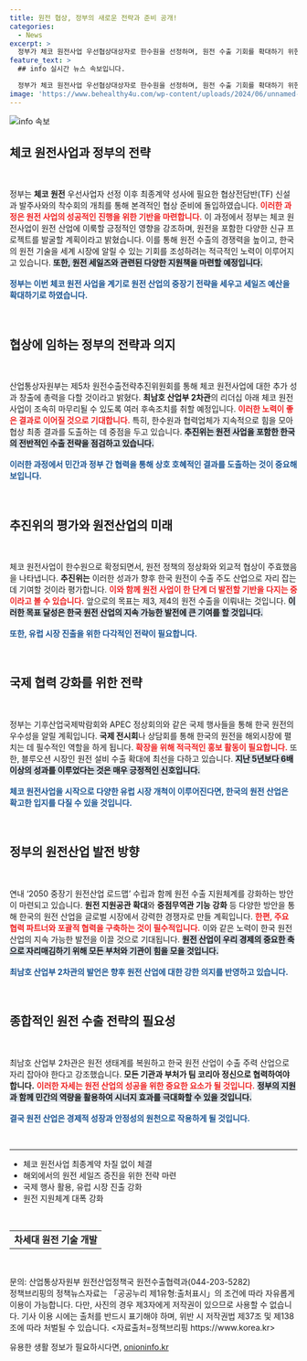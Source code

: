 ```yaml
---
title: 원전 협상, 정부의 새로운 전략과 준비 공개!
categories:
  - News
excerpt: >
  정부가 체코 원전사업 우선협상대상자로 한수원을 선정하며, 원전 수출 기회를 확대하기 위한 후속조치에 착수했습니다. 2050 원전산업 로드맵 수립과 함께 강력한 원전 세일즈를 추진하며, 중소기업의 유럽 시장 진출도 지원합니다. 클릭해 자세히 알아보세요!
feature_text: >
  ## info 실시간 뉴스 속보입니다.

  정부가 체코 원전사업 우선협상대상자로 한수원을 선정하며, 원전 수출 기회를 확대하기 위한 후속조치에 착수했습니다. 2050 원전산업 로드맵 수립과 함께 강력한 원전 세일즈를 추진하며, 중소기업의 유럽 시장 진출도 지원합니다. 클릭해 자세히 알아보세요!
image: 'https://www.behealthy4u.com/wp-content/uploads/2024/06/unnamed-file.png'
---
```


<p><img src="https://www.behealthy4u.com/wp-content/uploads/2024/06/unnamed-file.png" alt="info 속보" /></p>

<h2 data-ke-size="size26">체코 원전사업과 정부의 전략</h2>  

<p data-ke-size="size16">&nbsp;</p>  

<p>정부는 <b>체코 원전</b> 우선사업자 선정 이후 최종계약 성사에 필요한 협상전담반(TF) 신설과 발주사와의 착수회의 개최를 통해 본격적인 협상 준비에 돌입하였습니다. <b><span style="color: #ee2323;">이러한 과정은 원전 사업의 성공적인 진행을 위한 기반을 마련합니다.</span></b> 이 과정에서 정부는 체코 원전사업이 원전 산업에 이룩할 긍정적인 영향을 강조하며, 원전을 포함한 다양한 신규 프로젝트를 발굴할 계획이라고 밝혔습니다. 이를 통해 원전 수출의 경쟁력을 높이고, 한국의 원전 기술을 세계 시장에 알릴 수 있는 기회를 조성하려는 적극적인 노력이 이루어지고 있습니다. <b><span style="background-color: #21538527;">또한, 원전 세일즈와 관련된 다양한 지원책을 마련할 예정입니다.</span></b><br />
<br><b><span style="color: #1a5490;">정부는 이번 체코 원전 사업을 계기로 원전 산업의 중장기 전략을 세우고 세일즈 예산을 확대하기로 하였습니다.</span></b>  </p>

<p data-ke-size="size16">&nbsp;</p>  

<h2 data-ke-size="size26">협상에 임하는 정부의 전략과 의지</h2>  

<p data-ke-size="size16">&nbsp;</p>  

<p>산업통상자원부는 제5차 원전수출전략추진위원회를 통해 체코 원전사업에 대한 추가 성과 창출에 총력을 다할 것이라고 밝혔다. <b>최남호 산업부 2차관</b>의 리더십 아래 체코 원전사업이 조속히 마무리될 수 있도록 여러 후속조치를 취할 예정입니다. <b><span style="color: #ee2323;">이러한 노력이 좋은 결과로 이어질 것으로 기대합니다.</span></b> 특히, 한수원과 협력업체가 지속적으로 힘을 모아 협상 최종 결과를 도출하는 데 중점을 두고 있습니다. <b><span style="background-color: #21538527;">추진위는 원전 사업을 포함한 한국의 전반적인 수출 전략을 점검하고 있습니다.</span></b><br />
<br><b><span style="color: #1a5490;">이러한 과정에서 민간과 정부 간 협력을 통해 상호 호혜적인 결과를 도출하는 것이 중요해 보입니다.</span></b>  </p>

<p data-ke-size="size16">&nbsp;</p>  

<h2 data-ke-size="size26">추진위의 평가와 원전산업의 미래</h2>  

<p data-ke-size="size16">&nbsp;</p>  

<p>체코 원전사업이 한수원으로 확정되면서, 원전 정책의 정상화와 외교적 협상이 주효했음을 나타냅니다. <b>추진위는</b> 이러한 성과가 향후 한국 원전이 수출 주도 산업으로 자리 잡는 데 기여할 것이라 평가합니다. <b><span style="color: #ee2323;">이와 함께 원전 사업이 한 단계 더 발전할 기반을 다지는 중이라고 볼 수 있습니다.</span></b> 앞으로의 목표는 제3, 제4의 원전 수출을 이뤄내는 것입니다. <b><span style="background-color: #21538527;">이러한 목표 달성은 한국 원전 산업의 지속 가능한 발전에 큰 기여를 할 것입니다.</span></b><br />
<br><b><span style="color: #1a5490;">또한, 유럽 시장 진출을 위한 다각적인 전략이 필요합니다.</span></b>  </p>

<p data-ke-size="size16">&nbsp;</p>  

<h2 data-ke-size="size26">국제 협력 강화를 위한 전략</h2>  

<p data-ke-size="size16">&nbsp;</p>  

<p>정부는 기후산업국제박람회와 APEC 정상회의와 같은 국제 행사들을 통해 한국 원전의 우수성을 알릴 계획입니다. <b>국제 전시회</b>나 상담회를 통해 한국의 원전을 해외시장에 펼치는 데 필수적인 역할을 하게 됩니다. <b><span style="color: #ee2323;">확장을 위해 적극적인 홍보 활동이 필요합니다.</span></b> 또한, 블루오션 시장인 원전 설비 수출 확대에 최선을 다하고 있습니다. <b><span style="background-color: #21538527;">지난 5년보다 6배 이상의 성과를 이루었다는 것은 매우 긍정적인 신호입니다.</span></b><br />
<br><b><span style="color: #1a5490;">체코 원전사업을 시작으로 다양한 유럽 시장 개척이 이루어진다면, 한국의 원전 산업은 확고한 입지를 다질 수 있을 것입니다.</span></b>  </p>

<p data-ke-size="size16">&nbsp;</p>  

<h2 data-ke-size="size26">정부의 원전산업 발전 방향</h2>  

<p data-ke-size="size16">&nbsp;</p>  

<p>연내 ‘2050 중장기 원전산업 로드맵’ 수립과 함께 원전 수출 지원체계를 강화하는 방안이 마련되고 있습니다. <b>원전 지원공관 확대</b>와 <b>중점무역관 기능 강화</b> 등 다양한 방안을 통해 한국의 원전 산업을 글로벌 시장에서 강력한 경쟁자로 만들 계획입니다. <b><span style="color: #ee2323;">한편, 주요 협력 파트너와 포괄적 협력을 구축하는 것이 필수적입니다.</span></b> 이와 같은 노력이 한국 원전 산업의 지속 가능한 발전을 이끌 것으로 기대됩니다. <b><span style="background-color: #21538527;">원전 산업이 우리 경제의 중요한 축으로 자리매김하기 위해 모든 부처와 기관이 힘을 모을 것입니다.</span></b><br />
<br><b><span style="color: #1a5490;">최남호 산업부 2차관의 발언은 향후 원전 산업에 대한 강한 의지를 반영하고 있습니다.</span></b>  </p>

<p data-ke-size="size16">&nbsp;</p>  

<h2 data-ke-size="size26">종합적인 원전 수출 전략의 필요성</h2>  

<p data-ke-size="size16">&nbsp;</p>  

<p>최남호 산업부 2차관은 원전 생태계를 복원하고 한국 원전 산업이 수출 주력 산업으로 자리 잡아야 한다고 강조했습니다. <b>모든 기관과 부처가 팀 코리아 정신으로 협력하여야 합니다.</b> <b><span style="color: #ee2323;">이러한 자세는 원전 산업의 성공을 위한 중요한 요소가 될 것입니다.</span></b> <b><span style="background-color: #21538527;">정부의 지원과 함께 민간의 역량을 활용하여 시너지 효과를 극대화할 수 있을 것입니다.</span></b><br />
<br><b><span style="color: #1a5490;">결국 원전 산업은 경제적 성장과 안정성의 원천으로 작용하게 될 것입니다.</span></b>  </p>

<p data-ke-size="size16">&nbsp;</p>  

<hr>  

<ul>  
<li>체코 원전사업 최종계약 차질 없이 체결</li>  
<li>해외에서의 원전 세일즈 증진을 위한 전략 마련</li>  
<li>국제 행사 활용, 유럽 시장 진출 강화</li>  
<li>원전 지원체계 대폭 강화</li>  
</ul>  

<p><br>  </p>

<table style="width: 100%; border-collapse: collapse;">  
<tr>  
<td style="text-align: center; height: 17px;"><b>차세대 원전 기술 개발</b></td>  
</tr>  
</table>  

<p data-ke-size="size16">&nbsp;</p>  

<p>문의: 산업통상자원부 원전산업정책국 원전수출협력과(044-203-5282)<br />
정책브리핑의 정책뉴스자료는 「공공누리 제1유형:출처표시」의 조건에 따라 자유롭게 이용이 가능합니다. 다만, 사진의 경우 제3자에게 저작권이 있으므로 사용할 수 없습니다. 기사 이용 시에는 출처를 반드시 표기해야 하며, 위반 시 저작권법 제37조 및 제138조에 따라 처벌될 수 있습니다. &lt;자료출처=정책브리핑 https://www.korea.kr>  </p>
유용한 생활 정보가 필요하시다면, <a href="https://onioninfo.kr" rel="dofollow">onioninfo.kr</a>


